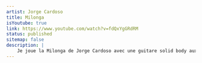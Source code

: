 ```yaml
---
artist: Jorge Cardoso
title: Milonga
isYoutube: true
link: https://www.youtube.com/watch?v=fdQxYgGRdRM
status: published
sitemap: false
description: |
    Je joue la Milonga de Jorge Cardoso avec une guitare solid body aux cordes de nylon. Cette pièce m'a inspiré pour rajouter une petite composition personnelle vers la fin.
---
```


